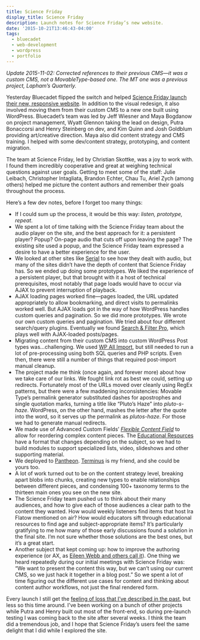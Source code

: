 ```yaml
---
title: Science Friday
display_title: Science Friday
description: Launch notes for Science Friday’s new website.
date: '2015-10-21T13:46:43-04:00'
tags:
  - bluecadet
  - web-development
  - wordpress
  - portfolio
---
```

*Update 2015-11-02: Corrected references to their previous CMS—it was a custom CMS, not a MovableType-based one. The MT one was a previous project, Lapham’s Quarterly.*

Yesterday Bluecadet flipped the switch and helped [Science Friday launch their new, responsive website](http://sciencefriday.com "Science Friday"). In addition to the visual redesign, it also involved moving them from their custom CMS to a new one built using WordPress. Bluecadet’s team was led by Jeff Wiesner and Maya Bogdanow on project management, Wyatt Glennon taking the lead on design, Putra Bonaccorsi and Henry Steinberg on dev, and Kim Quinn and Josh Goldblum providing art/creative direction. Maya also did content strategy and CMS training. I helped with some dev/content strategy, prototyping, and content migration.

The team at Science Friday, led by Christian Skottke, was a joy to work with. I found them incredibly cooperative and great at weighing technical questions against user goals. Getting to meet some of the staff: Julie Leibach, Christopher Intagliata, Brandon Echter, Chau Tu, Ariel Zych (among others) helped me picture the content authors and remember their goals throughout the process.

Here’s a few dev notes, before I forget too many things:

- If I could sum up the process, it would be this way: *listen, prototype, repeat*.
- We spent a lot of time talking with the Science Friday team about the audio player on the site, and the best approach for it: a persistent player? Popup? On-page audio that cuts off upon leaving the page? The existing site used a popup, and the Science Friday team expressed a desire to have a better experience for the user.
- We looked at other sites like [Serial](https://serialpodcast.org "Serial Podcast") to see how they dealt with audio, but many of the sites didn’t have the depth of content that Science Friday has. So we ended up doing some prototypes. We liked the experience of a persistent player, but that brought with it a host of technical prerequisites, most notably that page loads would have to occur via AJAX to prevent interruption of playback.
- AJAX loading pages worked fine—pages loaded, the URL updated appropriately to allow bookmarking, and direct visits to permalinks worked well. But AJAX loads got in the way of how WordPress handles custom queries and pagination. So we did more prototypes. We wrote our own custom queries and pagination. We tried about four different search/query plugins. Eventually we found [Search &amp; Filter Pro](https://www.designsandcode.com/wordpress-plugins/search-filter-pro/ "Search & Filter Pro"), which plays well with AJAX-loaded posts/pages.
- Migrating content from their custom CMS into custom WordPress Post types was…challenging. We used [WP All Import](https://www.wpallimport.com/), but still needed to run a lot of pre-processing using both SQL queries and PHP scripts. Even then, there were still a number of things that required post-import manual cleanup.
- The project made me think (once again, and forever more) about how we take care of our links. We fought link rot as best we could, setting up redirects. Fortunately most of the URLs moved over cleanly using RegEx patterns, but there were a few maddening inconsistencies: Movable Type’s permalink generator substituted dashes for apostrophes and single quotation marks, turning a title like “Pluto’s Haze” into *pluto-s-haze*. WordPress, on the other hand, mashes the letter after the quote into the word, so it serves up the permalink as *plutos-haze*. For those we had to generate manual redirects.
- We made use of Advanced Custom Fields’ *[Flexible Content Field](https://www.advancedcustomfields.com/resources/flexible-content/ "Flexible Content Field")* to allow for reordering complex content pieces. The [Educational Resources](http://www.sciencefriday.com/educate/) have a format that changes depending on the subject, so we had to build modules to support specialized lists, video, slideshows and other supporting material.
- We deployed to [Pantheon](https://pantheon.io "Pantheon"). [Terminus](https://github.com/pantheon-systems/cli "Terminus CLI for Pantheon") is my friend, and she could be yours too.
- A lot of work turned out to be on the content strategy level, breaking apart blobs into chunks, creating new types to enable relationships between different pieces, and condensing 100+ taxonomy terms to the thirteen main ones you see on the new site.
- The Science Friday team pushed us to think about their many audiences, and how to give each of those audiences a clear path to the content they wanted. How would weekly listeners find items that host Ira Flatow mentioned on air? How would educators sift through educational resources to find age and subject-appropriate items? It’s particularly gratifying to me how many of those early discussions found a solution in the final site. I’m not sure whether those solutions are the best ones, but it’s a great start.
- Another subject that kept coming up: how to improve the authoring experience (or AX, as [Eileen Webb and others call it](http://theaxbook.com/non-enterprise/ "Author Experience")). One thing we heard repeatedly during our initial meetings with Science Friday was: “We want to present the content this way, but we can’t using our current CMS, so we just hack it together in a blog post.” So we spent a lot of time figuring out the different use cases for content and thinking about content author workflows, not just the final rendered form.

Every launch I still get the [feeling of loss that I’ve described in the past](/posts/tyler-school-of-art/), but less so this time around. I’ve been working on a bunch of other projects while Putra and Henry built out most of the front-end, so during pre-launch testing I was coming back to the site after several weeks. I think the team did a tremendous job, and I hope that Science Friday’s users feel the same delight that I did while I explored the site.
